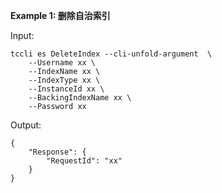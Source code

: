 **Example 1: 删除自治索引**



Input: 

```
tccli es DeleteIndex --cli-unfold-argument  \
    --Username xx \
    --IndexName xx \
    --IndexType xx \
    --InstanceId xx \
    --BackingIndexName xx \
    --Password xx
```

Output: 
```
{
    "Response": {
        "RequestId": "xx"
    }
}
```

